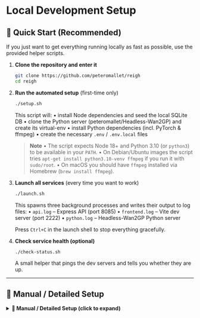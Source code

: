# Local Development Setup

## 🚀 Quick Start (Recommended)

If you just want to get everything running locally as fast as possible, use the provided helper scripts.

1. **Clone the repository and enter it**
   ```bash
   git clone https://github.com/peteromallet/reigh
   cd reigh
   ```
2. **Run the automated setup** (first-time only)
   ```bash
   ./setup.sh
   ```
   This script will:
   • install Node dependencies and seed the local SQLite DB
   • clone the Python server (peteromallet/Headless-Wan2GP) and create its virtual-env
   • install Python dependencies (incl. PyTorch & ffmpeg)
   • create the necessary `.env` / `.env.local` files

   > **Note**
   > • The script expects Node 18+ and Python 3.10 (or `python3`) to be available in your `PATH`.
   > • On Debian/Ubuntu images the script tries `apt-get install python3.10-venv ffmpeg` if you run it with `sudo/root`.
   > • On macOS you should have `ffmpeg` installed via Homebrew (`brew install ffmpeg`).

3. **Launch all services** (every time you want to work)
   ```bash
   ./launch.sh
   ```
   This spawns three background processes and writes their output to log files:
   • `api.log`      – Express API (port 8085)
   • `frontend.log` – Vite dev server (port 2222)
   • `python.log`   – Headless-Wan2GP Python server

   Press `Ctrl+C` in the launch shell to stop everything gracefully.

4. **Check service health (optional)**
   ```bash
   ./check-status.sh
   ```
   A small helper that pings the dev servers and tells you whether they are up.

---

## 📖 Manual / Detailed Setup

<details>
<summary><strong>📖 Manual / Detailed Setup (click to expand)</strong></summary>

> Skip this section if you used the scripts above. The steps below describe what the scripts do under the hood and can be useful if you prefer a manual approach or need to debug.

This guide provides the essential steps to set up and run this project locally using a SQLite database.

## Prerequisites

- Node.js and npm (or yarn) installed.
  - It is recommended to use Node.js version 18 or newer.
  - <details>
    <summary>If you need to install/manage Node.js versions (click to expand)</summary>

    We recommend using [Node Version Manager (nvm)](https://github.com/nvm-sh/nvm) to install and manage Node.js versions.

    1.  **Install nvm:**
        Open your terminal and run the following command:
        ```sh
        curl -o- https://raw.githubusercontent.com/nvm-sh/nvm/v0.39.7/install.sh | bash
        ```
        Or, if you prefer `wget`:
        ```sh
        wget -qO- https://raw.githubusercontent.com/nvm-sh/nvm/v0.39.7/install.sh | bash
        ```
    2.  **Activate nvm:**
        After the installation, you might need to close and reopen your terminal. Alternatively, you can source your shell's configuration file immediately. For example, if you use `zsh` (common on macOS):
        ```sh
        source ~/.zshrc
        ```
        Or for `bash`:
        ```sh
        source ~/.bashrc
        ```
        The nvm installation script usually provides specific instructions for your shell if needed.
    3.  **Install Node.js:**
        Once nvm is active, install the recommended Node.js version (e.g., v18):
        ```sh
        nvm install 18
        nvm use 18
        nvm alias default 18
        ```
    4.  **Verify installation:**
        Check your Node.js and npm versions:
        ```sh
        node -v
        npm -v
        ```
        You should see versions like `v18.x.x` and `10.x.x` (or newer compatible versions).

    </details>
- Git installed.

## Setup Instructions

1.  **Clone the Repository:**
    ```sh    
    git clone https://github.com/peteromallet/reigh
    cd reigh
    ```

2.  **Install Dependencies:**
    ```sh
    npm i
    ```

3.  **Configure Environment for Local SQLite:**
    *   Create a file named `.env.local` in the root of your project.
    *   Add the following line to it:
        ```env
        APP_ENV=local
        ```
    This configures the application to use a local SQLite database (defaulting to `./local.db`).

4.  **Set Up and Seed the Local SQLite Database:**
    Run the following command in your terminal:
    ```sh
    npm run db:seed:sqlite
    ```
    This command will:
    *   Create the `./local.db` file if it doesn't exist.
    *   Create all necessary tables based on the schema defined in `db/migrations-sqlite/0000_clear_rocket_raccoon.sql`.
    *   Populate the database with initial seed data.
    *   You should see a confirmation message like `[Seed] Database seeding completed successfully.` in your terminal.

5.  **Start the Development Servers:**

    You'll need to run two separate commands in two different terminal sessions:

    *   **Frontend Development Server (Vite):**
        ```sh
        npm run dev
        ```
        Your application frontend should now be running (typically at `http://localhost:2222/`).

    *   **Backend API Server (Express.js):**
        ```sh
        npm run start:api
        ```
        This will start your backend server. Check your terminal output for messages indicating the server is running (e.g., listening on a specific port, typically different from the frontend).

    The frontend server will connect to the local SQLite database via the backend API server. Check your frontend terminal output for a message similar to `[DB] Connecting to SQLite at ./local.db via Drizzle...` (this message might appear when the backend server starts, or when the frontend first tries to communicate with it).

    <details>
    <summary>Click to expand for details on running on Runpod</summary>

    When deploying or running the development environment on a hosted platform like Runpod, your frontend and backend will likely be accessible via different public URLs/ports. The Vite development server needs to be told where to proxy API requests.

    *   **Backend API (`npm run start:api`):** This server runs on an internal port (default `8085`). **Note:** On some Runpod setups (or other containerized environments), port `8085` might already be in use (e.g., by a pre-configured Nginx server). If you encounter issues, you may need to change the port your backend API listens on. For this project, this can typically be done in `src/server/index.ts` (e.g., changing `8085` to `6969`). The platform (e.g., Runpod) will then map a public IP and port to this new internal port.
    *   **Frontend Dev Server (`npm run dev`):** This server runs on an internal port (default `2222`). The platform will also map a public IP and port to this. You'll access your app via `http://<your-public-ip>:<public-frontend-port>`.

    To ensure the frontend (served by Vite) can reach the backend API when using Runpod:

    *   Identify the full public URL of your **Runpod backend API server**. This will be `http://<your-runpod-public-ip>:<public-port-mapped-to-your-backend-internal-port>`.
    *   When starting the Vite frontend development server **inside the Runpod container**, set the `VITE_API_TARGET_URL` environment variable to this public backend URL.

    Example (Backend API running on internal port `8085`, publicly accessible via `http://213.173.102.76:10368`):
    ```sh
    # Inside your Runpod container, if your API is on internal port 8085
    # and Runpod maps public 213.173.102.76:10368 to internal 8085:
    VITE_API_TARGET_URL=http://213.173.102.76:10368 npm run dev
    ```
    The Vite dev server (also in the container) will then proxy any requests made from the frontend (e.g., `/api/...`) to `http://213.173.102.76:10368/api/...`.

    *Alternative for intra-container communication:* If both Vite and your API are in the same container, you *should* also be able to use `http://localhost:<your-backend-internal-port>` (e.g., `VITE_API_TARGET_URL=http://localhost:8085 npm run dev`). This targets the API server directly within the container's network. However, ensure your API server is indeed listening on `localhost` (or `0.0.0.0`) on that port and that no other process (like Nginx) is intercepting traffic to that `localhost` port.

    For **purely local development** (both frontend and backend on your local machine, not using Runpod), you typically do not need to set `VITE_API_TARGET_URL`, as the Vite configuration usually defaults to proxying to `http://localhost:8085/api` (or whatever port your local backend is configured to use if you've changed it from the default). Always verify your project's `vite.config.ts` for the precise local default proxy settings.

    **Exposing Ports on Runpod:**

    Runpod handles port exposure in specific ways. The port your application listens on inside the container (e.g., `8085` for the API if you changed it from `8085`, or `2222` for the frontend) will be mapped to a different public-facing port by Runpod.

    *   **HTTP Ports (Proxy):** When you define an HTTP port in your Pod or Template configuration (e.g., port `8085` for your API), Runpod makes it accessible via a proxy URL like `https://{POD_ID}-{INTERNAL_PORT}.proxy.runpod.net`. For example, if your Pod ID is `s7breobom8crgs` and your internal API port is `8085`, the public URL would be `https://s7breobom8crgs-8085.proxy.runpod.net`.
    *   **TCP Ports (Public IP):** If your pod has a public IP, you can expose ports via TCP. You'd add the desired internal port (e.g., `8085`) to the TCP port list in your Pod/Template configuration. Runpod will then assign a public IP and a *different* external port that maps to your internal port. You'll find this mapping in the "Connect" menu of your Pod. For example, `your-public-ip:10368` might map to your internal port `8085`.

    **Crucially, ensure that you have configured Runpod to expose the correct TCP port for your backend API (e.g., `8085` if you changed it from the default `8085`) and TCP port `2222` (for the frontend development server) in your Pod/Template settings.**

    Refer to the official [Runpod documentation on exposing ports](https://docs.runpod.io/pods/configuration/expose-ports) for detailed instructions and diagrams on how to configure this in the Runpod interface (either through the Template or Pod configuration page). You'll need to ensure the ports your application servers listen on (e.g., `8085` for the backend, `2222` for the frontend) are correctly specified in the Runpod settings as either HTTP or TCP ports to make them accessible.

    </details>

---

Your local development environment is now ready. You can access the application in your browser and begin working.
</details>
